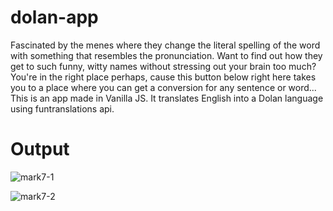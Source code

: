 # dolan-app

Fascinated by the menes where they change the literal spelling of the word with something that resembles the pronunciation. Want to find out how they get to such funny, witty names without stressing out your brain too much? You're in the right place perhaps, cause this button below right here takes you to a place where you can get a conversion for any sentence or word...
This is an app made in Vanilla JS. It translates English into a Dolan language using funtranslations api.

# Output

![mark7-1](https://user-images.githubusercontent.com/59699631/189336996-f58d3521-0781-49a6-84d4-f7022eb96454.png)

![mark7-2](https://user-images.githubusercontent.com/59699631/189337001-6a70826e-89a6-4250-860b-06732b1f4e39.png)
